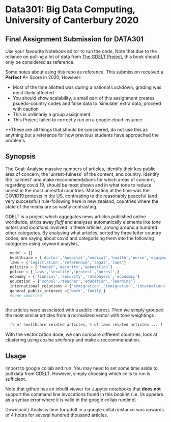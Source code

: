 # Data301: Big Data Computing, University of Canterbury 2020
## Final Assignment Submission for DATA301 


Use your favourite Notebook editor to run the code, Note that due to the reliance on pulling a lot of data from [The GDELT Project](https://www.gdeltproject.org/), this book should only be considered as reference.


Some notes about using this repo as reference.
This submission received a **Perfect** A+ Score in 2020, However:
  * Most of the time allotted was during a national Lockdown, grading was most likely affected
  * You should show scalability, a small part of this assignment creates psuedo-country codes and false data to 'simulate' extra data, proceed with caution
  * This is ordinarily a group assignment
  * This Project failed to correctly run on a google cloud instance


**These are all things that should be considered, do not use this as anything but a reference for how previous students have approached the problems.


## **Synopsis**
The Goal: Analyse massive numbers of articles, identify their key public area of concern, the 'unrest-fulness' of the content, and country. Identify the 'calmest' and make reccommendations for which areas of concern, regarding covid 19, should be most shown and in what tone to reduce unrest in the most unrestful countries.
Motivation at the time was the COVID19 protests in the US, contrasting to the reasonably peaceful (and very successful) rule-following here in new zealand, countries where the state of the media are so vastly contrasting.
 

GDELT is a project which aggegates news articles published online worldwide, strips away *fluff* and analyses automatically elements like *tone* *actors* and *locations* involved in these articles, among around a hundred other categories. By analysing what articles, sorted by three letter country codes, are saying about covid and categorising them into the following categories using keyword anaylsis,


```python
  model = {}
  healthcare = {'doctor','hospital','medical','health','nurse','equipment','dying','patients','health'}
  laws = {'legistlation','referendum','legal','laws'}
  politics = {"leader",'majority','opposition'}
  police = {'laws','secutity','protest','unrest',}
  economy = {'fiancial','security','ratepayers','economic'}
  education = {'school','teacher','education','learning'}
  international_relations = {'emmigration','immigration','international','relations'}
  general_public_interest ={'work','family'}
  #code ommitted
  
```


the articles were associated with a public interest. Then we simply grouped the most similar articles from a normalized vector with tone weightings :

```python
  [% of healthcare related articles, % of laws related articles.... ]

```


With the vectorization done, we can compare different countries, look at clustering using *cosine similarity* and make a reccommendation.


## Usage


Import to google collab and run. You may need to set some time aside to pull data from GDELT. However, simply choosing which cells to run is sufficient.

Note that github has an inbuilt viewer for Jupyter notebooks that **does not** support the command line invocations found in this booklet (i.e. *!ls* appears as a syntax error where it is valid in the google collab runtime)

Download / Analysis time for gdelt in a google collab instance was upwards of 4 hours for several hundred thousand articles.
